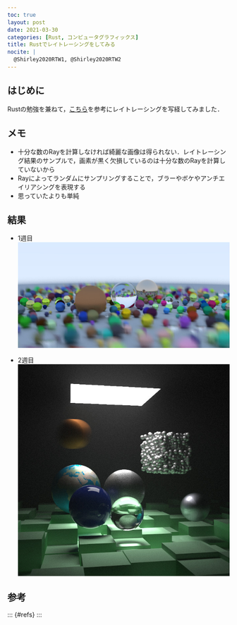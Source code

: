 ```yaml
---
toc: true
layout: post
date: 2021-03-30
categories: [Rust, コンピュータグラフィックス]
title: Rustでレイトレーシングをしてみる
nocite: |
  @Shirley2020RTW1, @Shirley2020RTW2
---
```


## はじめに
Rustの勉強を兼ねて，[こちら](http://in1weekend.blogspot.com/)を参考にレイトレーシングを写経してみました．

<div class="github-card" data-github="ar90n/ray-tracing-in-weekends-with-rust" data-width="400" data-height="153" data-theme="default"></div>
<script src="//cdn.jsdelivr.net/github-cards/latest/widget.js"></script>

## メモ

* 十分な数のRayを計算しなければ綺麗な画像は得られない．レイトレーシング結果のサンプルで，画素が黒く欠損しているのは十分な数のRayを計算していないから
* Rayによってランダムにサンプリングすることで，ブラーやボケやアンチエイリアシングを表現する
* 思っていたよりも単純

## 結果
* 1週目
![first_weekend](https://raw.githubusercontent.com/ar90n/ray-tracing-in-weekends-with-rust/main/assets/output_firest_weekend.jpg)

* 2週目
![second_weekend](https://raw.githubusercontent.com/ar90n/ray-tracing-in-weekends-with-rust/main/assets/output_second_weekend.jpg)

## 参考
::: {#refs}
:::